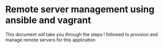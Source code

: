 # Remote server management using ansible and vagrant
This document will take you through the steps I followed to provsion and manage remote servers for this application
